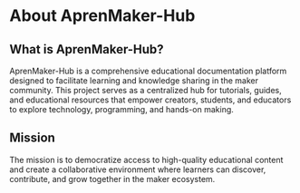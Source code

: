 # About AprenMaker-Hub

## What is AprenMaker-Hub?

AprenMaker-Hub is a comprehensive educational documentation platform designed to facilitate learning and knowledge sharing in the maker community. This project serves as a centralized hub for tutorials, guides, and educational resources that empower creators, students, and educators to explore technology, programming, and hands-on making.

## Mission

The mission is to democratize access to high-quality educational content and create a collaborative environment where learners can discover, contribute, and grow together in the maker ecosystem.

